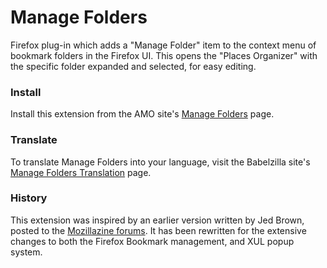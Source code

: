 # Manage Folders
Firefox plug-in which adds a "Manage Folder" item to the context menu of bookmark folders in the Firefox UI. This opens the "Places Organizer" with the specific folder expanded and selected, for easy editing.

### Install
Install this extension from the AMO site's [Manage Folders](https://addons.mozilla.org/firefox/addon/7907) page.

### Translate
To translate Manage Folders into your language, visit the Babelzilla site's [Manage Folders Translation](http://www.babelzilla.org/index.php?Itemid=264&extension=5148&type=show) page.

### History
This extension was inspired by an earlier version written by Jed Brown, posted to the [Mozillazine forums](http://forums.mozillazine.org/viewtopic.php?f=19&t=322160). It has been rewritten for the extensive changes to both the Firefox Bookmark management, and XUL popup system.
